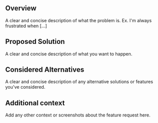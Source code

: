 ## Overview
A clear and concise description of what the problem is. Ex. I'm always frustrated when [...]

## Proposed Solution
A clear and concise description of what you want to happen.

## Considered Alternatives
A clear and concise description of any alternative solutions or features you've considered.

## Additional context
Add any other context or screenshots about the feature request here.